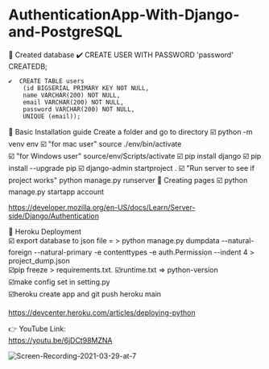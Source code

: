 # AuthenticationApp-With-Django-and-PostgreSQL


📌  Created database 
	✔️ CREATE USER <name> WITH PASSWORD 'password' CREATEDB;

	✔️	CREATE TABLE users  
	    (id BIGSERIAL PRIMARY KEY NOT NULL,  
	    name VARCHAR(200) NOT NULL, 		
	    email VARCHAR(200) NOT NULL,   
	    password VARCHAR(200) NOT NULL,  
	    UNIQUE (email));  
	

📌 Basic Installation guide
   Create a folder and go to directory
   ☑️ python -m venv env
   ☑️ "for mac user" source ./env/bin/activate  
   ☑️ "for Windows user" source/env/Scripts/activate
   ☑️ pip install django
   ☑️ pip install --upgrade pip
   ☑️ django-admin startproject <folderName> .
   ☑️ "Run server to see if project works" python manage.py runserver
📌  Creating pages 
☑️   python manage.py startapp account

https://developer.mozilla.org/en-US/docs/Learn/Server-side/Django/Authentication


🔴 Heroku Deployment 		
	☑️ export database to json file = > python manage.py dumpdata --natural-foreign --natural-primary -e contenttypes -e auth.Permission --indent 4 >		 project_dump.json		
	☑️pip freeze > requirements.txt. 
	☑️runtime.txt => python-version		
	☑️make config set in setting.py		
	☑️heroku create app and git push heroku main		

https://devcenter.heroku.com/articles/deploying-python	

👉 YouTube Link:    
   https://youtu.be/6jDCt98MZNA
   
   

![Screen-Recording-2021-03-29-at-7](https://user-images.githubusercontent.com/63836841/112942189-bef84780-90fd-11eb-98ca-de43caedbea0.gif)




   



